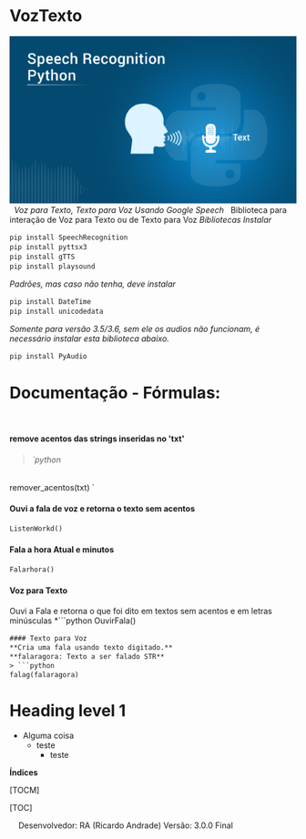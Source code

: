 # VozTexto
![](https://github.com/geniodev/VozTexto/blob/main/speech.png?raw=true)
&nbsp;
*Voz para Texto, Texto para Voz Usando Google Speech*
&nbsp;
Biblioteca para interação de Voz para Texto ou de Texto para Voz
*Bibliotecas Instalar*
```bash
pip install SpeechRecognition
pip install pyttsx3
pip install gTTS
pip install playsound
```
*Padrões, mas caso não tenha, deve instalar*
```bash
pip install DateTime
pip install unicodedata
```
*Somente para versão 3.5/3.6, sem ele os audios não funcionam, é necessário instalar esta biblioteca abaixo.*
```bash
pip install PyAudio
```
# Documentação - Fórmulas:
&nbsp;
#### remove acentos das strings inseridas no 'txt'
> ###### `python
remover_acentos(txt)
`

#### Ouvi a fala de voz e retorna o texto sem acentos
```python
ListenWorkd()
```

#### Fala a hora Atual e minutos
```python
Falarhora()
```
#### Voz para Texto
Ouvi a Fala e retorna o que foi dito em textos sem acentos e em letras minúsculas
*```python
OuvirFala()
```*
#### Texto para Voz
**Cria uma fala usando texto digitado.**
**falaragora: Texto a ser falado STR**
> ```python
falag(falaragora)
```
<h1>Heading level 1</h1>

- Alguma coisa
  - teste []()
    - teste





**Índices**

[TOCM]

[TOC]



&nbsp;
&nbsp;
Desenvolvedor: RA (Ricardo Andrade)
Versão: 3.0.0 Final
